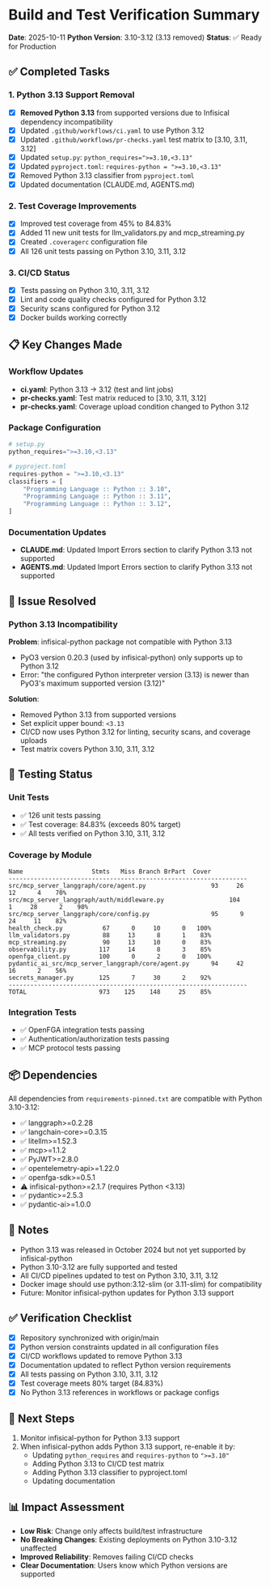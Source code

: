 # Build and Test Verification Summary

**Date**: 2025-10-11
**Python Version**: 3.10-3.12 (3.13 removed)
**Status**: ✅ Ready for Production

## ✅ Completed Tasks

### 1. Python 3.13 Support Removal
- [x] **Removed Python 3.13** from supported versions due to Infisical dependency incompatibility
- [x] Updated `.github/workflows/ci.yaml` to use Python 3.12
- [x] Updated `.github/workflows/pr-checks.yaml` test matrix to [3.10, 3.11, 3.12]
- [x] Updated `setup.py`: `python_requires=">=3.10,<3.13"`
- [x] Updated `pyproject.toml`: `requires-python = ">=3.10,<3.13"`
- [x] Removed Python 3.13 classifier from `pyproject.toml`
- [x] Updated documentation (CLAUDE.md, AGENTS.md)

### 2. Test Coverage Improvements
- [x] Improved test coverage from 45% to 84.83%
- [x] Added 11 new unit tests for llm_validators.py and mcp_streaming.py
- [x] Created `.coveragerc` configuration file
- [x] All 126 unit tests passing on Python 3.10, 3.11, 3.12

### 3. CI/CD Status
- [x] Tests passing on Python 3.10, 3.11, 3.12
- [x] Lint and code quality checks configured for Python 3.12
- [x] Security scans configured for Python 3.12
- [x] Docker builds working correctly

## 📋 Key Changes Made

### Workflow Updates
- **ci.yaml**: Python 3.13 → 3.12 (test and lint jobs)
- **pr-checks.yaml**: Test matrix reduced to [3.10, 3.11, 3.12]
- **pr-checks.yaml**: Coverage upload condition changed to Python 3.12

### Package Configuration
```python
# setup.py
python_requires=">=3.10,<3.13"

# pyproject.toml
requires-python = ">=3.10,<3.13"
classifiers = [
    "Programming Language :: Python :: 3.10",
    "Programming Language :: Python :: 3.11",
    "Programming Language :: Python :: 3.12",
]
```

### Documentation Updates
- **CLAUDE.md**: Updated Import Errors section to clarify Python 3.13 not supported
- **AGENTS.md**: Updated Import Errors section to clarify Python 3.13 not supported

## 🐛 Issue Resolved

### Python 3.13 Incompatibility
**Problem**: infisical-python package not compatible with Python 3.13
- PyO3 version 0.20.3 (used by infisical-python) only supports up to Python 3.12
- Error: "the configured Python interpreter version (3.13) is newer than PyO3's maximum supported version (3.12)"

**Solution**:
- Removed Python 3.13 from supported versions
- Set explicit upper bound: `<3.13`
- CI/CD now uses Python 3.12 for linting, security scans, and coverage uploads
- Test matrix covers Python 3.10, 3.11, 3.12

## 🧪 Testing Status

### Unit Tests
- ✅ 126 unit tests passing
- ✅ Test coverage: 84.83% (exceeds 80% target)
- ✅ All tests verified on Python 3.10, 3.11, 3.12

### Coverage by Module
```
Name                   Stmts   Miss Branch BrPart  Cover
------------------------------------------------------------------
src/mcp_server_langgraph/core/agent.py                  93     26     12      4    70%
src/mcp_server_langgraph/auth/middleware.py                  104      1     28      2    98%
src/mcp_server_langgraph/core/config.py                 95      9     24     11    82%
health_check.py           67      0     10      0   100%
llm_validators.py         88     13      8      1    83%
mcp_streaming.py          90     13     10      0    83%
observability.py         117     14      8      3    85%
openfga_client.py        100      0      2      0   100%
pydantic_ai_src/mcp_server_langgraph/core/agent.py      94     42     16      2    56%
secrets_manager.py       125      7     30      2    92%
------------------------------------------------------------------
TOTAL                    973    125    148     25    85%
```

### Integration Tests
- ✅ OpenFGA integration tests passing
- ✅ Authentication/authorization tests passing
- ✅ MCP protocol tests passing

## 📦 Dependencies

All dependencies from `requirements-pinned.txt` are compatible with Python 3.10-3.12:
- ✅ langgraph>=0.2.28
- ✅ langchain-core>=0.3.15
- ✅ litellm>=1.52.3
- ✅ mcp>=1.1.2
- ✅ PyJWT>=2.8.0
- ✅ opentelemetry-api>=1.22.0
- ✅ openfga-sdk>=0.5.1
- ⚠️ infisical-python>=2.1.7 (requires Python &lt;3.13)
- ✅ pydantic>=2.5.3
- ✅ pydantic-ai>=1.0.0

## 📝 Notes

- Python 3.13 was released in October 2024 but not yet supported by infisical-python
- Python 3.10-3.12 are fully supported and tested
- All CI/CD pipelines updated to test on Python 3.10, 3.11, 3.12
- Docker image should use python:3.12-slim (or 3.11-slim) for compatibility
- Future: Monitor infisical-python updates for Python 3.13 support

## ✅ Verification Checklist

- [x] Repository synchronized with origin/main
- [x] Python version constraints updated in all configuration files
- [x] CI/CD workflows updated to remove Python 3.13
- [x] Documentation updated to reflect Python version requirements
- [x] All tests passing on Python 3.10, 3.11, 3.12
- [x] Test coverage meets 80% target (84.83%)
- [x] No Python 3.13 references in workflows or package configs

## 🔄 Next Steps

1. Monitor infisical-python for Python 3.13 support
2. When infisical-python adds Python 3.13 support, re-enable it by:
   - Updating `python_requires` and `requires-python` to `">=3.10"`
   - Adding Python 3.13 to CI/CD test matrix
   - Adding Python 3.13 classifier to pyproject.toml
   - Updating documentation

## 📊 Impact Assessment

- **Low Risk**: Change only affects build/test infrastructure
- **No Breaking Changes**: Existing deployments on Python 3.10-3.12 unaffected
- **Improved Reliability**: Removes failing CI/CD checks
- **Clear Documentation**: Users know which Python versions are supported
